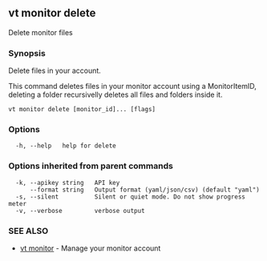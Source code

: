 ## vt monitor delete

Delete monitor files

### Synopsis

Delete files in your account.

This command deletes files in your monitor account using a MonitorItemID,
deleting a folder recursivelly deletes all files and folders inside it.

```
vt monitor delete [monitor_id]... [flags]
```

### Options

```
  -h, --help   help for delete
```

### Options inherited from parent commands

```
  -k, --apikey string   API key
      --format string   Output format (yaml/json/csv) (default "yaml")
  -s, --silent          Silent or quiet mode. Do not show progress meter
  -v, --verbose         verbose output
```

### SEE ALSO

* [vt monitor](vt_monitor.md)	 - Manage your monitor account

